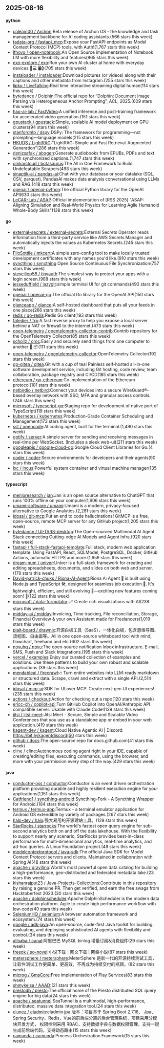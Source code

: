 ## 2025-08-16

#### python
* [coleam00 / Archon](https://github.com/coleam00/Archon):Beta release of Archon OS - the knowledge and task management backbone for AI coding assistants.(566 stars this week)
* [tadata-org / fastapi_mcp](https://github.com/tadata-org/fastapi_mcp):Expose your FastAPI endpoints as Model Context Protocol (MCP) tools, with Auth!(1,767 stars this week)
* [lfnovo / open-notebook](https://github.com/lfnovo/open-notebook):An Open Source implementation of Notebook LM with more flexibility and features(865 stars this week)
* [exo-explore / exo](https://github.com/exo-explore/exo):Run your own AI cluster at home with everyday devices 📱💻 🖥️⌚(705 stars this week)
* [instaloader / instaloader](https://github.com/instaloader/instaloader):Download pictures (or videos) along with their captions and other metadata from Instagram.(255 stars this week)
* [lipku / LiveTalking](https://github.com/lipku/LiveTalking):Real time interactive streaming digital human(114 stars this week)
* [bytedance / Dolphin](https://github.com/bytedance/Dolphin):The official repo for “Dolphin: Document Image Parsing via Heterogeneous Anchor Prompting”, ACL, 2025.(609 stars this week)
* [hao-ai-lab / FastVideo](https://github.com/hao-ai-lab/FastVideo):A unified inference and post-training framework for accelerated video generation.(151 stars this week)
* [gpustack / gpustack](https://github.com/gpustack/gpustack):Simple, scalable AI model deployment on GPU clusters(94 stars this week)
* [stanfordnlp / dspy](https://github.com/stanfordnlp/dspy):DSPy: The framework for programming—not prompting—language models(215 stars this week)
* [HKUDS / LightRAG](https://github.com/HKUDS/LightRAG):"LightRAG: Simple and Fast Retrieval-Augmented Generation"(286 stars this week)
* [denizsafak / abogen](https://github.com/denizsafak/abogen):Generate audiobooks from EPUBs, PDFs and text with synchronized captions.(1,747 stars this week)
* [omkarcloud / botasaurus](https://github.com/omkarcloud/botasaurus):The All in One Framework to Build Undefeatable Scrapers(493 stars this week)
* [sinaptik-ai / pandas-ai](https://github.com/sinaptik-ai/pandas-ai):Chat with your database or your datalake (SQL, CSV, parquet). PandasAI makes data analysis conversational using LLMs and RAG.(418 stars this week)
* [openai / openai-python](https://github.com/openai/openai-python):The official Python library for the OpenAI API(630 stars this week)
* [LeCAR-Lab / ASAP](https://github.com/LeCAR-Lab/ASAP):Official implementation of [RSS 2025] "ASAP: Aligning Simulation and Real-World Physics for Learning Agile Humanoid Whole-Body Skills"(138 stars this week)

#### go
* [external-secrets / external-secrets](https://github.com/external-secrets/external-secrets):External Secrets Operator reads information from a third-party service like AWS Secrets Manager and automatically injects the values as Kubernetes Secrets.(245 stars this week)
* [FiloSottile / mkcert](https://github.com/FiloSottile/mkcert):A simple zero-config tool to make locally trusted development certificates with any names you'd like.(910 stars this week)
* [syncthing / syncthing](https://github.com/syncthing/syncthing):Open Source Continuous File Synchronization(757 stars this week)
* [steveiliop56 / tinyauth](https://github.com/steveiliop56/tinyauth):The simplest way to protect your apps with a login screen.(988 stars this week)
* [jesseduffield / lazygit](https://github.com/jesseduffield/lazygit):simple terminal UI for git commands(493 stars this week)
* [openai / openai-go](https://github.com/openai/openai-go):The official Go library for the OpenAI API(150 stars this week)
* [glanceapp / glance](https://github.com/glanceapp/glance):A self-hosted dashboard that puts all your feeds in one place(266 stars this week)
* [redis / go-redis](https://github.com/redis/go-redis):Redis Go client(193 stars this week)
* [fatedier / frp](https://github.com/fatedier/frp):A fast reverse proxy to help you expose a local server behind a NAT or firewall to the internet.(473 stars this week)
* [open-telemetry / opentelemetry-collector-contrib](https://github.com/open-telemetry/opentelemetry-collector-contrib):Contrib repository for the OpenTelemetry Collector(85 stars this week)
* [schollz / croc](https://github.com/schollz/croc):Easily and securely send things from one computer to another 🐊 📦(111 stars this week)
* [open-telemetry / opentelemetry-collector](https://github.com/open-telemetry/opentelemetry-collector):OpenTelemetry Collector(192 stars this week)
* [go-gitea / gitea](https://github.com/go-gitea/gitea):Git with a cup of tea! Painless self-hosted all-in-one software development service, including Git hosting, code review, team collaboration, package registry and CI/CD(185 stars this week)
* [ethereum / go-ethereum](https://github.com/ethereum/go-ethereum):Go implementation of the Ethereum protocol(101 stars this week)
* [netbirdio / netbird](https://github.com/netbirdio/netbird):Connect your devices into a secure WireGuard®-based overlay network with SSO, MFA and granular access controls.(246 stars this week)
* [microsoft / typescript-go](https://github.com/microsoft/typescript-go):Staging repo for development of native port of TypeScript(119 stars this week)
* [kubernetes / kubernetes](https://github.com/kubernetes/kubernetes):Production-Grade Container Scheduling and Management(173 stars this week)
* [sst / opencode](https://github.com/sst/opencode):AI coding agent, built for the terminal.(1,490 stars this week)
* [gotify / server](https://github.com/gotify/server):A simple server for sending and receiving messages in real-time per WebSocket. (Includes a sleek web-ui)(211 stars this week)
* [googleapis / google-cloud-go](https://github.com/googleapis/google-cloud-go):Google Cloud Client Libraries for Go.(4 stars this week)
* [coder / coder](https://github.com/coder/coder):Secure environments for developers and their agents(90 stars this week)
* [lxc / incus](https://github.com/lxc/incus):Powerful system container and virtual machine manager(135 stars this week)

#### typescript
* [menloresearch / jan](https://github.com/menloresearch/jan):Jan is an open source alternative to ChatGPT that runs 100% offline on your computer(1,606 stars this week)
* [umami-software / umami](https://github.com/umami-software/umami):Umami is a modern, privacy-focused alternative to Google Analytics.(2,281 stars this week)
* [idosal / git-mcp](https://github.com/idosal/git-mcp):Put an end to code hallucinations! GitMCP is a free, open-source, remote MCP server for any GitHub project(1,205 stars this week)
* [bytedance / UI-TARS-desktop](https://github.com/bytedance/UI-TARS-desktop):The Open-sourced Multimodal AI Agent Stack connecting Cutting-edge AI Models and Agent Infra.(920 stars this week)
* [fastapi / full-stack-fastapi-template](https://github.com/fastapi/full-stack-fastapi-template):Full stack, modern web application template. Using FastAPI, React, SQLModel, PostgreSQL, Docker, GitHub Actions, automatic HTTPS and more.(1,659 stars this week)
* [dream-num / univer](https://github.com/dream-num/univer):Univer is a full-stack framework for creating and editing spreadsheets, documents, and slides on both web and server.(179 stars this week)
* [David-patrick-chuks / Riona-AI-Agent](https://github.com/David-patrick-chuks/Riona-AI-Agent):Riona Ai Agent 🌸 is built using Node.js and TypeScript 🛠️, designed for seamless job execution 📸. It's lightweight, efficient, and still evolving 🚧—exciting new features coming soon! 🌟(122 stars this week)
* [microsoft / data-formulator](https://github.com/microsoft/data-formulator):🪄 Create rich visualizations with AI(238 stars this week)
* [midday-ai / midday](https://github.com/midday-ai/midday):Invoicing, Time tracking, File reconciliation, Storage, Financial Overview & your own Assistant made for Freelancers(1,019 stars this week)
* [plait-board / drawnix](https://github.com/plait-board/drawnix):开源白板工具（SaaS），一体化白板，包含思维导图、流程图、自由画等。All in one open-source whiteboard tool with mind, flowchart, freehand and etc.(602 stars this week)
* [novuhq / novu](https://github.com/novuhq/novu):The open-source notification Inbox infrastructure. E-mail, SMS, Push and Slack Integrations.(195 stars this week)
* [vercel / examples](https://github.com/vercel/examples):Enjoy our curated collection of examples and solutions. Use these patterns to build your own robust and scalable applications.(39 stars this week)
* [mendableai / firecrawl](https://github.com/mendableai/firecrawl):🔥 Turn entire websites into LLM-ready markdown or structured data. Scrape, crawl and extract with a single API.(2,514 stars this week)
* [idosal / mcp-ui](https://github.com/idosal/mcp-ui):SDK for UI over MCP. Create next-gen UI experiences!(235 stars this week)
* [actions / checkout](https://github.com/actions/checkout):Action for checking out a repo(120 stars this week)
* [ericc-ch / copilot-api](https://github.com/ericc-ch/copilot-api):Turn GitHub Copilot into OpenAI/Anthropic API compatible server. Usable with Claude Code!(139 stars this week)
* [jitsi / jitsi-meet](https://github.com/jitsi/jitsi-meet):Jitsi Meet - Secure, Simple and Scalable Video Conferences that you use as a standalone app or embed in your web application.(419 stars this week)
* [kagent-dev / kagent](https://github.com/kagent-dev/kagent):Cloud Native Agentic AI | Discord: https://bit.ly/kagentdiscord(50 stars this week)
* [github / docs](https://github.com/github/docs):The open-source repo for docs.github.com(41 stars this week)
* [cline / cline](https://github.com/cline/cline):Autonomous coding agent right in your IDE, capable of creating/editing files, executing commands, using the browser, and more with your permission every step of the way.(429 stars this week)

#### java
* [conductor-oss / conductor](https://github.com/conductor-oss/conductor):Conductor is an event driven orchestration platform providing durable and highly resilient execution engine for your applications(1,151 stars this week)
* [Catfriend1 / syncthing-android](https://github.com/Catfriend1/syncthing-android):Syncthing-Fork - A Syncthing Wrapper for Android.(184 stars this week)
* [termux / termux-app](https://github.com/termux/termux-app):Termux - a terminal emulator application for Android OS extendible by variety of packages.(267 stars this week)
* [halo-dev / halo](https://github.com/halo-dev/halo):强大易用的开源建站工具。(129 stars this week)
* [StarRocks / starrocks](https://github.com/StarRocks/starrocks):The world's fastest open query engine for sub-second analytics both on and off the data lakehouse. With the flexibility to support nearly any scenario, StarRocks provides best-in-class performance for multi-dimensional analytics, real-time analytics, and ad-hoc queries. A Linux Foundation project.(48 stars this week)
* [modelcontextprotocol / java-sdk](https://github.com/modelcontextprotocol/java-sdk):The official Java SDK for Model Context Protocol servers and clients. Maintained in collaboration with Spring AI(48 stars this week)
* [apache / gravitino](https://github.com/apache/gravitino):World's most powerful open data catalog for building a high-performance, geo-distributed and federated metadata lake.(23 stars this week)
* [kishanrajput23 / Java-Projects-Collections](https://github.com/kishanrajput23/Java-Projects-Collections):Contribute in this repository by raising a genuine PR. Then get verified, and earn the free swags from Hacktoberfest 2023.(30 stars this week)
* [apache / dolphinscheduler](https://github.com/apache/dolphinscheduler):Apache DolphinScheduler is the modern data orchestration platform. Agile to create high performance workflow with low-code(40 stars this week)
* [SeleniumHQ / selenium](https://github.com/SeleniumHQ/selenium):A browser automation framework and ecosystem.(74 stars this week)
* [google / adk-java](https://github.com/google/adk-java):An open-source, code-first Java toolkit for building, evaluating, and deploying sophisticated AI agents with flexibility and control.(34 stars this week)
* [alibaba / canal](https://github.com/alibaba/canal):阿里巴巴 MySQL binlog 增量订阅&消费组件(29 stars this week)
* [freeok / so-novel](https://github.com/freeok/so-novel):小说下载｜网文下载 | 网络小说(87 stars this week)
* [metersphere / metersphere](https://github.com/metersphere/metersphere):MeterSphere 是新一代的开源持续测试工具，让软件测试工作更简单、更高效，不再成为持续交付的瓶颈。(82 stars this week)
* [microg / GmsCore](https://github.com/microg/GmsCore):Free implementation of Play Services(83 stars this week)
* [shmykelsa / AAAD](https://github.com/shmykelsa/AAAD):(21 stars this week)
* [prestodb / presto](https://github.com/prestodb/presto):The official home of the Presto distributed SQL query engine for big data(24 stars this week)
* [apache / seatunnel](https://github.com/apache/seatunnel):SeaTunnel is a multimodal, high-performance, distributed, massive data integration tool.(24 stars this week)
* [elunez / eladmin](https://github.com/elunez/eladmin):eladmin jpa 版本：项目基于 Spring Boot 2.7.18、 Jpa、 Spring Security、Redis、Vue的前后端分离的后台管理系统，项目采用分模块开发方式， 权限控制采用 RBAC，支持数据字典与数据权限管理，支持一键生成前后端代码，支持动态路由(15 stars this week)
* [camunda / camunda](https://github.com/camunda/camunda):Process Orchestration Framework(15 stars this week)
